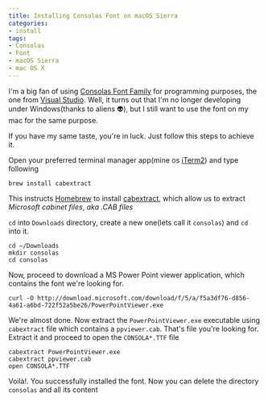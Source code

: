 ```yaml
---
title: Installing Consolas Font on macOS Sierra
categories:
- install
tags:
- Consolas
- Font
- macOS Sierra
- mac OS X
---
```


I'm a big fan of using [Consolas Font Family](https://www.microsoft.com/typography/fonts/family.aspx?FID=300) for programming purposes, the one from [Visual Studio](https://www.visualstudio.com/). Well, it turns out that I'm no longer developing under Windows(thanks to aliens 👽), but I still want to use the font on my mac for the same purpose.

If you  have my same taste, you're in luck. Just follow this steps to achieve it.

Open your preferred terminal manager app(mine os [iTerm2](https://www.iterm2.com/)) and type following

```
brew install cabextract
```

This instructs [Homebrew](http://brew.sh/) to install [cabextract](http://www.cabextract.org.uk/), which allow us to extract *Microsoft cabinet files*, _aka_ *.CAB files*

`cd` into `Downloads` directory, create a new one(lets call it `consolas`) and `cd` into it.

```
cd ~/Downloads
mkdir consolas
cd consolas
```

Now, proceed to download a MS Power Point viewer application, which contains the font we're looking for.

```
curl -O http://download.microsoft.com/download/f/5/a/f5a3df76-d856-4a61-a6bd-722f52a5be26/PowerPointViewer.exe
```

We're almost done. Now extract the `PowerPointViewer.exe` executable using `cabextract` file which contains a `ppviewer.cab`.
That's file you're looking for. Extract it and proceed to open  the `CONSOLA*.TTF` file

```
cabextract PowerPointViewer.exe
cabextract ppviewer.cab
open CONSOLA*.TTF
```

Voilà!. You successfully installed the font. Now you can delete the directory `consolas` and all its content

